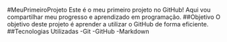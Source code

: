 #MeuPrimeiroProjeto
Este é o meu primeiro projeto no GitHub! Aqui vou compartilhar meu progresso e aprendizado em programação. 
##Objetivo
O objetivo deste projeto é aprender a utilizar o GitHub de forma eficiente.
##Tecnologias Utilizadas
-Git
-GitHub
-Markdown
